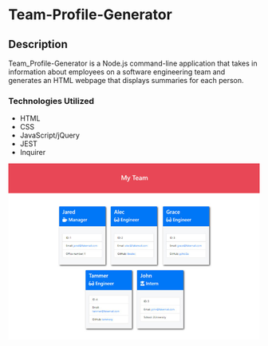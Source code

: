 # Team-Profile-Generator


## Description 
Team_Profile-Generator is a Node.js command-line application that takes in information about employees on a software engineering team and generates an HTML webpage that displays summaries for each person.

### Technologies Utilized

* HTML
* CSS
* JavaScript/jQuery
* JEST
* Inquirer

![Todd's Team-Profile Generator](Assets/images/team.png)
